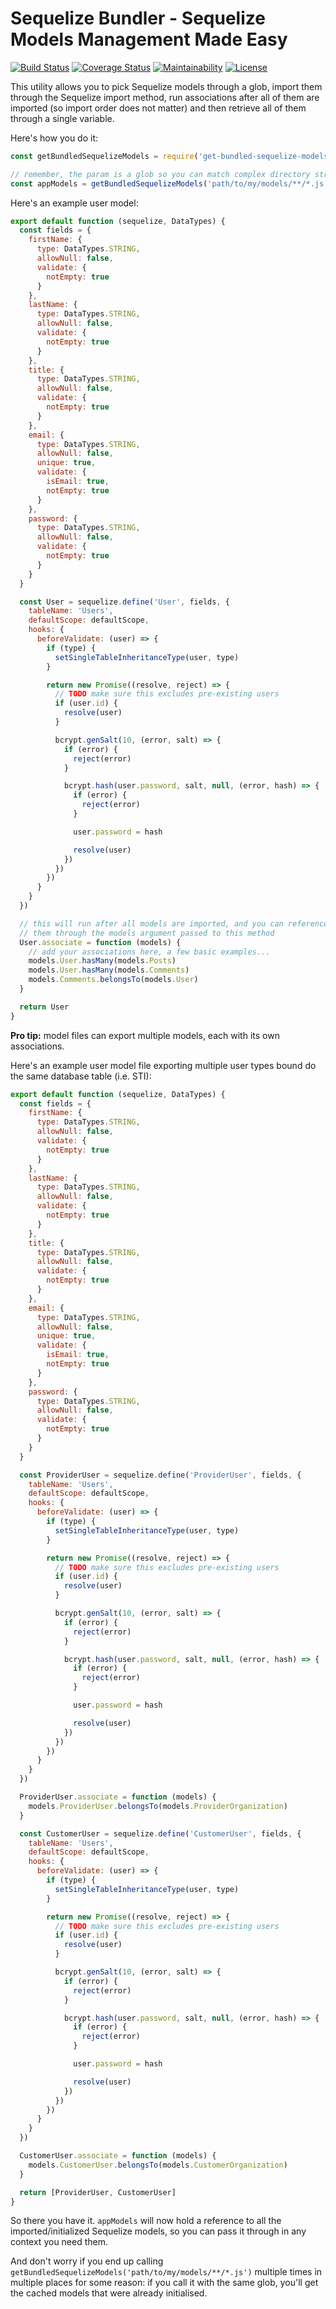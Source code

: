 # Sequelize Bundler - Sequelize Models Management Made Easy
[![Build Status](https://travis-ci.org/sformisano/sequelize-bundler.svg?branch=master)](https://travis-ci.org/sformisano/sequelize-bundler)
[![Coverage Status](https://coveralls.io/repos/github/sformisano/sequelize-bundler/badge.svg)](https://coveralls.io/github/sformisano/sequelize-bundler)
[![Maintainability](https://api.codeclimate.com/v1/badges/1bf350a80be568015f10/maintainability)](https://codeclimate.com/github/sformisano/sequelize-bundler/maintainability)
[![License](https://img.shields.io/badge/License-BSD%203--Clause-blue.svg)](https://opensource.org/licenses/BSD-3-Clause)

This utility allows you to pick Sequelize models through a glob, import them through the Sequelize import method, run associations after all of them are imported (so import order does not matter) and then retrieve all of them through a single variable.

Here's how you do it:

```js
const getBundledSequelizeModels = require('get-bundled-sequelize-models')

// remember, the param is a glob so you can match complex directory structures
const appModels = getBundledSequelizeModels('path/to/my/models/**/*.js')
```

Here's an example user model:

```js
export default function (sequelize, DataTypes) {
  const fields = {
    firstName: {
      type: DataTypes.STRING,
      allowNull: false,
      validate: {
        notEmpty: true
      }
    },
    lastName: {
      type: DataTypes.STRING,
      allowNull: false,
      validate: {
        notEmpty: true
      }
    },
    title: {
      type: DataTypes.STRING,
      allowNull: false,
      validate: {
        notEmpty: true
      }
    },
    email: {
      type: DataTypes.STRING,
      allowNull: false,
      unique: true,
      validate: {
        isEmail: true,
        notEmpty: true
      }
    },
    password: {
      type: DataTypes.STRING,
      allowNull: false,
      validate: {
        notEmpty: true
      }
    }
  }

  const User = sequelize.define('User', fields, {
    tableName: 'Users',
    defaultScope: defaultScope,
    hooks: {
      beforeValidate: (user) => {
        if (type) {
          setSingleTableInheritanceType(user, type)
        }

        return new Promise((resolve, reject) => {
          // TODO make sure this excludes pre-existing users
          if (user.id) {
            resolve(user)
          }

          bcrypt.genSalt(10, (error, salt) => {
            if (error) {
              reject(error)
            }

            bcrypt.hash(user.password, salt, null, (error, hash) => {
              if (error) {
                reject(error)
              }

              user.password = hash

              resolve(user)
            })
          })
        })
      }
    }
  })

  // this will run after all models are imported, and you can reference any of
  // them through the models argument passed to this method
  User.associate = function (models) {
    // add your associations here, a few basic examples...
    models.User.hasMany(models.Posts)
    models.User.hasMany(models.Comments)
    models.Comments.belongsTo(models.User)
  }

  return User
}
```

**Pro tip:** model files can export multiple models, each with its own associations.

Here's an example user model file exporting multiple user types bound do the same
database table (i.e. STI):

```js
export default function (sequelize, DataTypes) {
  const fields = {
    firstName: {
      type: DataTypes.STRING,
      allowNull: false,
      validate: {
        notEmpty: true
      }
    },
    lastName: {
      type: DataTypes.STRING,
      allowNull: false,
      validate: {
        notEmpty: true
      }
    },
    title: {
      type: DataTypes.STRING,
      allowNull: false,
      validate: {
        notEmpty: true
      }
    },
    email: {
      type: DataTypes.STRING,
      allowNull: false,
      unique: true,
      validate: {
        isEmail: true,
        notEmpty: true
      }
    },
    password: {
      type: DataTypes.STRING,
      allowNull: false,
      validate: {
        notEmpty: true
      }
    }
  }

  const ProviderUser = sequelize.define('ProviderUser', fields, {
    tableName: 'Users',
    defaultScope: defaultScope,
    hooks: {
      beforeValidate: (user) => {
        if (type) {
          setSingleTableInheritanceType(user, type)
        }

        return new Promise((resolve, reject) => {
          // TODO make sure this excludes pre-existing users
          if (user.id) {
            resolve(user)
          }

          bcrypt.genSalt(10, (error, salt) => {
            if (error) {
              reject(error)
            }

            bcrypt.hash(user.password, salt, null, (error, hash) => {
              if (error) {
                reject(error)
              }

              user.password = hash

              resolve(user)
            })
          })
        })
      }
    }
  })

  ProviderUser.associate = function (models) {
    models.ProviderUser.belongsTo(models.ProviderOrganization)
  }

  const CustomerUser = sequelize.define('CustomerUser', fields, {
    tableName: 'Users',
    defaultScope: defaultScope,
    hooks: {
      beforeValidate: (user) => {
        if (type) {
          setSingleTableInheritanceType(user, type)
        }

        return new Promise((resolve, reject) => {
          // TODO make sure this excludes pre-existing users
          if (user.id) {
            resolve(user)
          }

          bcrypt.genSalt(10, (error, salt) => {
            if (error) {
              reject(error)
            }

            bcrypt.hash(user.password, salt, null, (error, hash) => {
              if (error) {
                reject(error)
              }

              user.password = hash

              resolve(user)
            })
          })
        })
      }
    }
  })

  CustomerUser.associate = function (models) {
    models.CustomerUser.belongsTo(models.CustomerOrganization)
  }

  return [ProviderUser, CustomerUser]
}
```

So there you have it. `appModels` will now hold a reference to all the imported/initialized
Sequelize models, so you can pass it through in any context you need them.

And don't worry if you end up calling `getBundledSequelizeModels('path/to/my/models/**/*.js')`
multiple times in multiple places for some reason: if you call it with the same glob,
you'll get the cached models that were already initialised.

